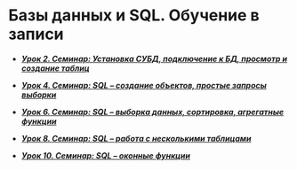 # Базы данных и SQL. Обучение в записи

- ***[Урок 2. Семинар: Установка СУБД, подключение к БД, просмотр и создание таблиц](https://github.com/olgashenkel/Databases-and-SQL/tree/main/Seminar_01)***

- ***[Урок 4. Семинар: SQL – создание объектов, простые запросы выборки](https://github.com/olgashenkel/Databases-and-SQL/tree/main/Seminar_02)***

- ***[Урок 6. Семинар: SQL – выборка данных, сортировка, агрегатные функции](https://github.com/olgashenkel/Databases-and-SQL/tree/main/Seminar_03)***

- ***[Урок 8. Семинар: SQL – работа с несколькими таблицами](https://github.com/olgashenkel/Databases-and-SQL/tree/main/Seminar_04)***

- ***[Урок 10. Семинар: SQL – оконные функции](https://github.com/olgashenkel/Databases-and-SQL/tree/main/Seminar_05)***
